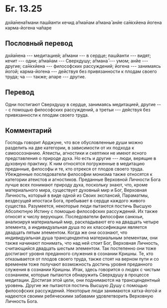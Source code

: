 # Бг. 13.25

дхйа̄нена̄тмани паш́йанти кечид а̄тма̄нам а̄тмана̄ анйе са̄н̇кхйена йогена
карма-йогена ча̄паре

## Пословный перевод

дхйа̄нена --- медитацией; а̄тмани --- в сердце; паш́йанти --- видят; кечит
--- одни; а̄тма̄нам --- Сверхдушу; а̄тмана̄ --- умом; анйе --- другие;
са̄н̇кхйена --- философских рассуждений; йогена --- занимаясь йогой;
карма-йогена --- действуя без привязанности к плодам своего труда; ча
--- также; апаре --- другие.

## Перевод

Одни постигают Сверхдушу в сердце, занимаясь медитацией, другие --- с
помощью философских рассуждений, а третьи --- действуя без привязанности
к плодам своего труда.

## Комментарий

Господь говорит Арджуне, что все обусловленные души можно разделить на
две категории, в зависимости от их подхода к самоосознанию. Атеисты,
агностики и скептики не имеют ясного представления о природе духа. Но
есть и другие --- люди, верящие в духовную практику. К ним относятся
погруженные в медитацию преданные, философы и те, кто отрекся от плодов
своего труда. Убежденные последователи философии монизма также относятся
к категории атеистов и агностиков. Преданные Верховной Личности Бога
лучше всех понимают природу духа, поскольку знают, что, кроме
материального мира, существует духовный мир и Бог, Верховная Личность,
который в виде одной из Своих экспансий, Параматмы, вездесущей ипостаси
Бога, пребывает в сердце каждого живого существа. Разумеется, некоторые
люди пытаются постичь Высшую Абсолютную Истину с помощью философских
рассуждений. Их также относят к числу верующих. Последователи философии
санкхьи, анализируя материальный мир, раскладывают его на двадцать
четыре элемента, а индивидуальная душа по их классификации является
двадцать пятым элементом. Когда же они осознают, что индивидуальная душа
трансцендентна материальным элементам, они также начинают понимать, что
над ней стоит Бог, Верховная Личность, считающийся двадцать шестым
элементом. Так постепенно они тоже достигают уровня преданного служения
в сознании Кришны. Те, кто отказывается от плодов своего труда, также
стоят на верном пути и со временем тоже получают возможность достичь
уровня преданного служения в сознании Кришны. Итак, здесь говорится о
людях с чистым сознанием, которые пытаются обнаружить Сверхдушу в
процессе медитации. Достигая этой цели, они поднимаются на
трансцендентный уровень. Другие же пытаются постичь Высшую Душу с
помощью философских рассуждений. Некоторые люди занимаются хатха-йогой и
надеются своими ребяческими забавами удовлетворить Верховную Личность
Бога.
